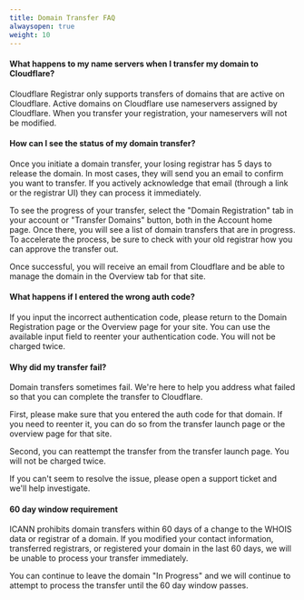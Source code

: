 ```yaml
---
title: Domain Transfer FAQ
alwaysopen: true
weight: 10
---
```


#### What happens to my name servers when I transfer my domain to Cloudflare?
Cloudflare Registrar only supports transfers of domains that are active on Cloudflare. Active domains on Cloudflare use nameservers assigned by Cloudflare. When you transfer your registration, your nameservers will not be modified.

#### How can I see the status of my domain transfer?
Once you initiate a domain transfer, your losing registrar has 5 days to release the domain. In most cases, they will send you an email to confirm you want to transfer. If you actively acknowledge that email (through a link or the registrar UI) they can process it immediately.

To see the progress of your transfer, select the "Domain Registration" tab in your account or "Transfer Domains" button, both in the Account home page. Once there, you will see a list of domain transfers that are in progress. To accelerate the process, be sure to check with your old registrar how you can approve the transfer out.

Once successful, you will receive an email from Cloudflare and be able to manage the domain in the Overview tab for that site.

#### What happens if I entered the wrong auth code?
If you input the incorrect authentication code, please return to the Domain Registration page or the Overview page for your site. You can use the available input field to reenter your authentication code. You will not be charged twice.

#### Why did my transfer fail?
Domain transfers sometimes fail. We're here to help you address what failed so that you can complete the transfer to Cloudflare.

First, please make sure that you entered the auth code for that domain. If you need to reenter it, you can do so from the transfer launch page or the overview page for that site.

Second, you can reattempt the transfer from the transfer launch page. You will not be charged twice.

If you can't seem to resolve the issue, please open a support ticket and we'll help investigate.

#### 60 day window requirement
ICANN prohibits domain transfers within 60 days of a change to the WHOIS data or registrar of a domain. If you modified your contact information, transferred registrars, or registered your domain in the last 60 days, we will be unable to process your transfer immediately.

You can continue to leave the domain "In Progress" and we will continue to attempt to process the transfer until the 60 day window passes.